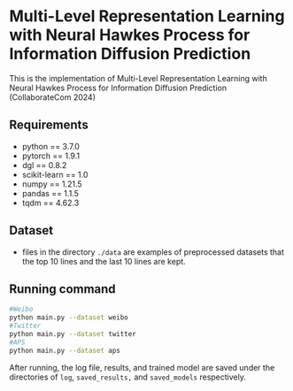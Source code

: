 # Multi-Level Representation Learning with Neural Hawkes Process for Information Diffusion Prediction

This is the implementation of Multi-Level Representation Learning with Neural Hawkes Process for Information Diffusion Prediction (CollaborateCom 2024)

## Requirements

- python == 3.7.0
- pytorch == 1.9.1
- dgl == 0.8.2
- scikit-learn == 1.0
- numpy == 1.21.5
- pandas == 1.1.5
- tqdm == 4.62.3

## Dataset

- files in the directory `./data` are examples of preprocessed datasets that the top 10 lines and the last 10 lines are kept.

## Running command

```sh
#Weibo
python main.py --dataset weibo
#Twitter
python main.py --dataset twitter
#APS
python main.py --dataset aps
```

After running, the log file, results, and trained model are saved under the directories of `log`, `saved_results,` and `saved_models`  respectively.

